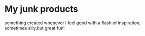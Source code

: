 # My junk products
 something created whenever I feel good with a flash of inspiration, sometimes silly,but great fun!
 
